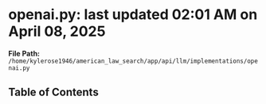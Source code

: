 # openai.py: last updated 02:01 AM on April 08, 2025

**File Path:** `/home/kylerose1946/american_law_search/app/api/llm/implementations/openai.py`

## Table of Contents
